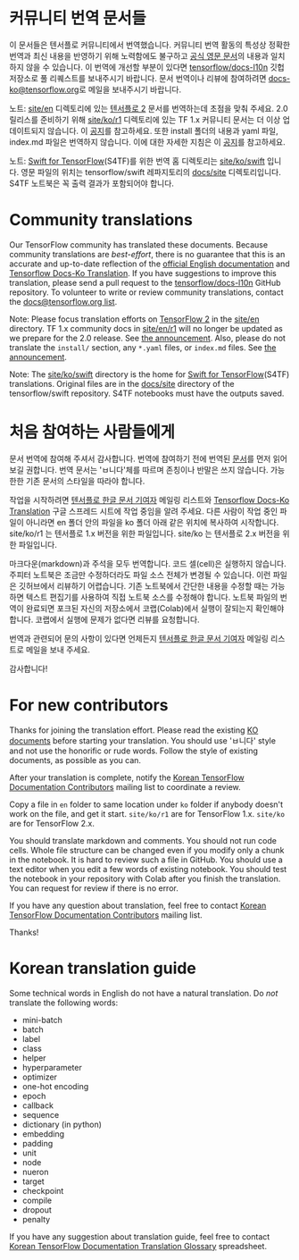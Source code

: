 # 커뮤니티 번역 문서들

이 문서들은 텐서플로 커뮤니티에서 번역했습니다. 커뮤니티 번역 활동의 특성상 정확한 번역과 최신 내용을 반영하기 위해 노력함에도 불구하고
[공식 영문 문서](https://www.tensorflow.org/?hl=en)의 내용과 일치하지 않을 수 있습니다. 이 번역에 개선할 부분이
있다면 [tensorflow/docs-l10n](https://github.com/tensorflow/docs-l10n) 깃헙 저장소로 풀 리퀘스트를 보내주시기
바랍니다. 문서 번역이나 리뷰에 참여하려면
[docs-ko@tensorflow.org](https://groups.google.com/a/tensorflow.org/forum/#!forum/docs-ko)로
메일을 보내주시기 바랍니다.

노트: [site/en](https://github.com/tensorflow/docs/tree/master/site/en)
디렉토리에 있는 [텐서플로 2](https://www.tensorflow.org) 문서를 번역하는데 초점을 맞춰 주세요.
2.0 릴리스를 준비하기 위해 [site/ko/r1](https://github.com/tensorflow/docs-l10n/tree/master/site/ko/r1) 디렉토리에 있는 TF 1.x 커뮤니티 문서는 더 이상 업데이트되지 않습니다. 이
[공지](https://groups.google.com/a/tensorflow.org/d/msg/docs/vO0gQnEXcSM/YK_ybv7tBQAJ)를
참고하세요. 또한 install 폴더의 내용과 yaml 파일, index.md 파일은 번역하지 않습니다. 이에 대한 자세한 지침은 이 [공지](https://groups.google.com/a/tensorflow.org/forum/#!msg/docs-zh-cn/mhLp-egzNyE/EhGSeIBqAQAJ)를 참고하세요.

노트: [Swift for TensorFlow](https://www.tensorflow.org/swift)(S4TF)를 위한 번역
홈 디렉토리는
[site/ko/swift](https://github.com/tensorflow/docs-l10n/tree/master/site/ko/swift)
입니다. 영문 파일의 위치는 tensorflow/swift 레파지토리의
[docs/site](https://github.com/tensorflow/swift/tree/master/docs/site)
디렉토리입니다. S4TF 노트북은 꼭 출력 결과가 포함되어야 합니다.

# Community translations

Our TensorFlow community has translated these documents. Because community
translations are *best-effort*, there is no guarantee that this is an accurate
and up-to-date reflection of the
[official English documentation](https://www.tensorflow.org/?hl=en) and [Tensorflow Docs-Ko Translation](http://bit.ly/tf-docs-translation-status).
If you have suggestions to improve this translation, please send a pull request
to the [tensorflow/docs-l10n](https://github.com/tensorflow/docs-l10n) GitHub repository.
To volunteer to write or review community translations, contact the
[docs@tensorflow.org list](https://groups.google.com/a/tensorflow.org/forum/#!forum/docs).

Note: Please focus translation efforts on
[TensorFlow 2](https://www.tensorflow.org) in the
[site/en](https://github.com/tensorflow/docs/tree/master/site/en)
directory. TF 1.x community docs in [site/en/r1](https://github.com/tensorflow/docs/tree/master/site/en/r1) will no longer be updated as we prepare for the
2.0 release. See
[the announcement](https://groups.google.com/a/tensorflow.org/d/msg/docs/vO0gQnEXcSM/YK_ybv7tBQAJ).
Also, please do not translate the `install/` section, any `*.yaml` files, or `index.md` files.
See [the announcement](https://groups.google.com/a/tensorflow.org/forum/#!msg/docs-zh-cn/mhLp-egzNyE/EhGSeIBqAQAJ).

Note: The
[site/ko/swift](https://github.com/tensorflow/docs-l10n/tree/master/site/ko/swift)
directory is the home for
[Swift for TensorFlow](https://www.tensorflow.org/swift)(S4TF) translations.
Original files are in the
[docs/site](https://github.com/tensorflow/swift/tree/master/docs/site) directory
of the tensorflow/swift repository. S4TF notebooks must have the outputs saved.

# 처음 참여하는 사람들에게

문서 번역에 참여해 주셔서 감사합니다.
번역에 참여하기 전에 번역된 [문서](https://github.com/tensorflow/docs-l10n/tree/master/site/ko)를
먼저 읽어 보길 권합니다.
번역 문서는 'ㅂ니다'체를 따르며 존칭이나 반말은 쓰지 않습니다.
가능한한 기존 문서의 스타일을 따라야 합니다.

작업을 시작하려면 [텐서플로 한글 문서 기여자](https://groups.google.com/a/tensorflow.org/forum/#!forum/docs-ko)
메일링 리스트와 [Tensorflow Docs-Ko Translation](http://bit.ly/tf-docs-translation-status) 구글 스프레드 시트에 작업 중임을 알려 주세요.
다른 사람이 작업 중인 파일이 아니라면 en 폴더 안의 파일을 ko 폴더 아래 같은 위치에 복사하여 시작합니다.
site/ko/r1 는 텐서플로 1.x 버전을 위한 파일입니다.
site/ko 는 텐서플로 2.x 버전을 위한 파일입니다.

마크다운(markdown)과 주석을 모두 번역합니다. 코드 셀(cell)은 실행하지 않습니다.
주피터 노트북은 조금만 수정하더라도 파일 소스 전체가 변경될 수 있습니다.
이런 파일은 깃허브에서 리뷰하기 어렵습니다.
기존 노트북에서 간단한 내용을 수정할 때는 가능하면 텍스트 편집기를 사용하여 직접 노트북 소스를 수정해야 합니다.
노트북 파일의 번역이 완료되면 포크된 자신의 저장소에서 코랩(Colab)에서 실행이 잘되는지 확인해야 합니다.
코랩에서 실행에 문제가 없다면 리뷰를 요청합니다.

번역과 관련되어 문의 사항이 있다면 언제든지
[텐서플로 한글 문서 기여자](https://groups.google.com/a/tensorflow.org/forum/#!forum/docs-ko)
메일링 리스트로 메일을 보내 주세요.

감사합니다!

# For new contributors

Thanks for joining the translation effort.
Please read the existing
[KO documents](https://github.com/tensorflow/docs-l10n/tree/master/site/ko)
before starting your translation.
You should use 'ㅂ니다' style and not use the honorific or rude words.
Follow the style of existing documents, as possible as you can.

After your translation is complete, notify the
[Korean TensorFlow Documentation Contributors](https://groups.google.com/a/tensorflow.org/forum/#!forum/docs-ko)
mailing list to coordinate a review.

Copy a file in `en` folder to same location under `ko` folder if anybody doesn't work on the file,
and get it start.
`site/ko/r1` are for TensorFlow 1.x.
`site/ko` are for TensorFlow 2.x.

You should translate markdown and comments. You should not run code cells.
Whole file structure can be changed even if you modify only a chunk in the notebook.
It is hard to review such a file in GitHub.
You should use a text editor when you edit a few words of existing notebook.
You should test the notebook in your repository with Colab after you finish the translation.
You can request for review if there is no error.

If you have any question about translation, feel free to contact
[Korean TensorFlow Documentation Contributors](https://groups.google.com/a/tensorflow.org/forum/#!forum/docs-ko)
mailing list.

Thanks!

# Korean translation guide

Some technical words in English do not have a natural translation. Do *not*
translate the following words:

*   mini-batch
*   batch
*   label
*   class
*   helper
*   hyperparameter
*   optimizer
*   one-hot encoding
*   epoch
*   callback
*   sequence
*   dictionary (in python)
*   embedding
*   padding
*   unit
*   node
*   nueron
*   target
*   checkpoint
*   compile
*   dropout
*   penalty

If you have any suggestion about translation guide, feel free to contact
[Korean TensorFlow Documentation Translation Glossary](http://bit.ly/tf-docs-translation-glossary)
spreadsheet.
